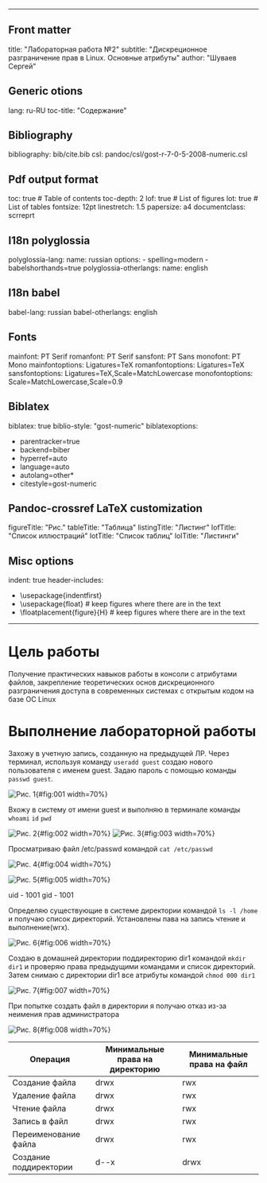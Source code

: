 
---
## Front matter
title: "Лабораторная работа №2"
subtitle: "Дискреционное разграничение прав в Linux. Основные атрибуты"
author: "Шуваев Сергей"

## Generic otions
lang: ru-RU
toc-title: "Содержание"

## Bibliography
bibliography: bib/cite.bib
csl: pandoc/csl/gost-r-7-0-5-2008-numeric.csl

## Pdf output format
toc: true # Table of contents
toc-depth: 2
lof: true # List of figures
lot: true # List of tables
fontsize: 12pt
linestretch: 1.5
papersize: a4
documentclass: scrreprt
## I18n polyglossia
polyglossia-lang:
  name: russian
  options:
	- spelling=modern
	- babelshorthands=true
polyglossia-otherlangs:
  name: english
## I18n babel
babel-lang: russian
babel-otherlangs: english
## Fonts
mainfont: PT Serif
romanfont: PT Serif
sansfont: PT Sans
monofont: PT Mono
mainfontoptions: Ligatures=TeX
romanfontoptions: Ligatures=TeX
sansfontoptions: Ligatures=TeX,Scale=MatchLowercase
monofontoptions: Scale=MatchLowercase,Scale=0.9
## Biblatex
biblatex: true
biblio-style: "gost-numeric"
biblatexoptions:
  - parentracker=true
  - backend=biber
  - hyperref=auto
  - language=auto
  - autolang=other*
  - citestyle=gost-numeric
## Pandoc-crossref LaTeX customization
figureTitle: "Рис."
tableTitle: "Таблица"
listingTitle: "Листинг"
lofTitle: "Список иллюстраций"
lotTitle: "Список таблиц"
lolTitle: "Листинги"
## Misc options
indent: true
header-includes:
  - \usepackage{indentfirst}
  - \usepackage{float} # keep figures where there are in the text
  - \floatplacement{figure}{H} # keep figures where there are in the text
---

# Цель работы

Получение практических навыков работы в консоли с атрибутами файлов, закрепление теоретических основ дискреционного разграничения доступа в современных системах с открытым кодом на базе ОС Linux

# Выполнение лабораторной работы

Захожу в учетную запись, созданную на предыдущей ЛР. Через терминал, используя команду ```useradd guest```  создаю нового пользователя с именем guest. Задаю пароль с помощью команды ```passwd guest```.

![Рис. 1](image/1.jpg){#fig:001 width=70%}

Вхожу в систему от имени guest и выполняю в терминале команды ```whoami``` ```id``` ```pwd```

![Рис. 2](image/2.jpg){#fig:002 width=70%}
![Рис. 3](image/3.jpg){#fig:003 width=70%}

Просматриваю файл /etc/passwd командой ```cat /etc/passwd```

![Рис. 4](image/4.jpg){#fig:004 width=70%}

![Рис. 5](image/5.jpg){#fig:005 width=70%}

uid - 1001
gid - 1001

Определяю существующие в системе директории командой ```ls -l /home``` и получаю список директорий. Установлены пава на запись чтение и выполнение(wrx).

![Рис. 6](image/6.jpg){#fig:006 width=70%}

Создаю в домашней директории поддиректорию dir1 командой ```mkdir dir1``` и проверяю права предыдущими командами и список директорий. Затем снимаю с директории dir1 все атрибуты командой ```chmod 000 dir1```


 ![Рис. 7](image/7.jpg){#fig:007 width=70%}

 При попытке создать файл в директории я получаю отказ из-за неимения прав администратора

  ![Рис. 8](image/8.jpg){#fig:008 width=70%}



|Операция|Минимальные права на директорию|Минимальные права на файл|
|-|--------|---|
|Создание файла|drwx|rwx|
|Удаление файла|drwx |rwx|
|Чтение файла| drwx|rwx|
|Запись в файл| drwx|rwx|
|Переименование файла|drwx|rwx|
|Создание поддиректории|d--x|drwx|
